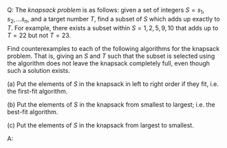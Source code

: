 Q: The <em>knapsack problem</em> is as follows: given a set of integers $S =
{s_1,s_2,...s_n}$, and a target number $T$, find a subset of $S$ which adds up
exactly to $T$. For example, there exists a subset within $S = {1,2,5,9,10}$
that adds up to $T = 22$ but not $T = 23$.

Find counterexamples to each of the following algorithms for the knapsack
problem. That is, giving an $S$ and $T$ such that the subset is selected using
the algorithm does not leave the knapsack completely full, even though such a
solution exists.

(a) Put the elements of $S$ in the knapsack in left to right order if they fit,
i.e. the first-fit algorithm.

(b) Put the elements of $S$ in the knapsack from smallest to largest; i.e. the
best-fit algorithm.

(c) Put the elements of $S$ in the knapsack from largest to smallest.

A:
